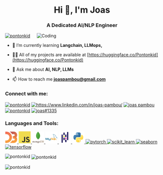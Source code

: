 <h1 align="center">Hi 👋, I'm Joas</h1>
<h3 align="center">A Dedicated AI/NLP Engineer</h3>
<img align="right" alt="Coding" width="400" src="https://cdn.dribbble.com/users/1019864/screenshots/3079099/media/6926dbbe73b43f4ec5fe67c721489033.gif>

<p align="left"> <a href="https://twitter.com/pontonkid" target="blank"><img src="https://img.shields.io/twitter/follow/pontonkid?logo=twitter&style=for-the-badge" alt="pontonkid" /></a> </p>

- 🌱 I’m currently learning **Langchain, LLMops,**

- 👨‍💻 All of my projects are available at [https://huggingface.co/Pontonkid](https://huggingface.co/Pontonkid)

- 💬 Ask me about **AI, NLP, LLMs**

- 📫 How to reach me **joaspambou@gmail.com**

<h3 align="left">Connect with me:</h3>
<p align="left">
<a href="https://twitter.com/pontonkid" target="blank"><img align="center" src="https://raw.githubusercontent.com/rahuldkjain/github-profile-readme-generator/master/src/images/icons/Social/twitter.svg" alt="pontonkid" height="30" width="40" /></a>
<a href="https://linkedin.com/in/https://www.linkedin.com/in/joas-pambou/" target="blank"><img align="center" src="https://raw.githubusercontent.com/rahuldkjain/github-profile-readme-generator/master/src/images/icons/Social/linked-in-alt.svg" alt="https://www.linkedin.com/in/joas-pambou/" height="30" width="40" /></a>
<a href="https://kaggle.com/joas pambou" target="blank"><img align="center" src="https://raw.githubusercontent.com/rahuldkjain/github-profile-readme-generator/master/src/images/icons/Social/kaggle.svg" alt="joas pambou" height="30" width="40" /></a>
<a href="https://hashnode.com/pontonkid" target="blank"><img align="center" src="https://raw.githubusercontent.com/rahuldkjain/github-profile-readme-generator/master/src/images/icons/Social/hashnode.svg" alt="pontonkid" height="30" width="40" /></a>
<a href="https://discord.gg/joas#1335" target="blank"><img align="center" src="https://raw.githubusercontent.com/rahuldkjain/github-profile-readme-generator/master/src/images/icons/Social/discord.svg" alt="joas#1335" height="30" width="40" /></a>
</p>

<h3 align="left">Languages and Tools:</h3>
<p align="left"> <a href="https://d3js.org/" target="_blank" rel="noreferrer"> <img src="https://raw.githubusercontent.com/devicons/devicon/master/icons/d3js/d3js-original.svg" alt="d3js" width="40" height="40"/> </a> <a href="https://developer.mozilla.org/en-US/docs/Web/JavaScript" target="_blank" rel="noreferrer"> <img src="https://raw.githubusercontent.com/devicons/devicon/master/icons/javascript/javascript-original.svg" alt="javascript" width="40" height="40"/> </a> <a href="https://www.mongodb.com/" target="_blank" rel="noreferrer"> <img src="https://raw.githubusercontent.com/devicons/devicon/master/icons/mongodb/mongodb-original-wordmark.svg" alt="mongodb" width="40" height="40"/> </a> <a href="https://www.mysql.com/" target="_blank" rel="noreferrer"> <img src="https://raw.githubusercontent.com/devicons/devicon/master/icons/mysql/mysql-original-wordmark.svg" alt="mysql" width="40" height="40"/> </a> <a href="https://pandas.pydata.org/" target="_blank" rel="noreferrer"> <img src="https://raw.githubusercontent.com/devicons/devicon/2ae2a900d2f041da66e950e4d48052658d850630/icons/pandas/pandas-original.svg" alt="pandas" width="40" height="40"/> </a> <a href="https://www.python.org" target="_blank" rel="noreferrer"> <img src="https://raw.githubusercontent.com/devicons/devicon/master/icons/python/python-original.svg" alt="python" width="40" height="40"/> </a> <a href="https://pytorch.org/" target="_blank" rel="noreferrer"> <img src="https://www.vectorlogo.zone/logos/pytorch/pytorch-icon.svg" alt="pytorch" width="40" height="40"/> </a> <a href="https://scikit-learn.org/" target="_blank" rel="noreferrer"> <img src="https://upload.wikimedia.org/wikipedia/commons/0/05/Scikit_learn_logo_small.svg" alt="scikit_learn" width="40" height="40"/> </a> <a href="https://seaborn.pydata.org/" target="_blank" rel="noreferrer"> <img src="https://seaborn.pydata.org/_images/logo-mark-lightbg.svg" alt="seaborn" width="40" height="40"/> </a> <a href="https://www.tensorflow.org" target="_blank" rel="noreferrer"> <img src="https://www.vectorlogo.zone/logos/tensorflow/tensorflow-icon.svg" alt="tensorflow" width="40" height="40"/> </a> </p>

<p><img align="left" src="https://github-readme-stats.vercel.app/api/top-langs?username=pontonkid&show_icons=true&locale=en&layout=compact" alt="pontonkid" /></p>

<p>&nbsp;<img align="center" src="https://github-readme-stats.vercel.app/api?username=pontonkid&show_icons=true&locale=en" alt="pontonkid" /></p>

<p><img align="center" src="https://github-readme-streak-stats.herokuapp.com/?user=pontonkid&" alt="pontonkid" /></p>

